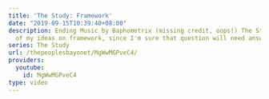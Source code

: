 ```yaml
---
title: 'The Study: Framework'
date: "2019-09-15T10:39:40+08:00"
description: Ending Music by Baphometrix (missing credit, oops!) The Study An explanation
  of my ideas on framework, since I'm sure that question will need answering
series: The Study
url: /thepeoplesbayonet/MgWwMGPveC4/
providers:
  youtube:
    id: MgWwMGPveC4
type: video
---
```

